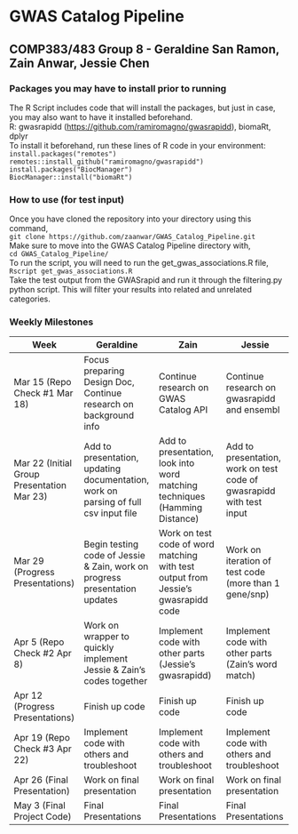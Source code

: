 # GWAS Catalog Pipeline
## COMP383/483 Group 8 - Geraldine San Ramon, Zain Anwar, Jessie Chen 

### Packages you may have to install prior to running
The R Script includes code that will install the packages, but just in case, you may also want to have it installed beforehand.
<br>
R: gwasrapidd (https://github.com/ramiromagno/gwasrapidd), biomaRt, dplyr
<br>
To install it beforehand, run these lines of R code in your environment:
<br>
`install.packages("remotes")`
<br>
`remotes::install_github("ramiromagno/gwasrapidd")`
<br>
 `install.packages("BiocManager")`
 <br>
`BiocManager::install("biomaRt")`

### How to use (for test input)
Once you have cloned the repository into your directory using this command,
<br>
`git clone https://github.com/zaanwar/GWAS_Catalog_Pipeline.git`
<br>
Make sure to move into the GWAS Catalog Pipeline directory with,
<br>
`cd GWAS_Catalog_Pipeline/`
<br>
To run the script, you will need to run the get_gwas_associations.R file, 
<br>
`Rscript get_gwas_associations.R`
<br>
Take the test output from the GWASrapid and run it through the filtering.py python script. This will filter your results into related and unrelated categories.

### Weekly Milestones
| Week  | Geraldine | Zain | Jessie |
| ------------- | ------------- |------------- | ------------- |
| Mar 15 (Repo Check #1 Mar 18)  | Focus preparing Design Doc, Continue research on background info | Continue research on GWAS Catalog API  | Continue research on gwasrapidd and ensembl  |
| Mar 22 (Initial Group Presentation Mar 23) | Add to presentation, updating documentation, work on parsing of full csv input file  | Add to presentation, look into word matching techniques (Hamming Distance)  | Add to presentation, work on test code of gwasrapidd with test input |
| Mar 29 (Progress Presentations)| Begin testing code of Jessie & Zain, work on progress presentation updates  | Work on test code of word matching with test output from Jessie’s gwasrapidd code  | Work on iteration of test code (more than 1 gene/snp)  |
| Apr 5 (Repo Check #2 Apr 8)| Work on wrapper to quickly implement Jessie & Zain’s codes together  | Implement code with other parts (Jessie’s gwasrapidd)  | Implement code with other parts (Zain’s word match)  |
| Apr 12 (Progress Presentations)| Finish up code | Finish up code  | Finish up code  |
| Apr 19 (Repo Check #3 Apr 22)| Implement code with others and troubleshoot  | Implement code with others and troubleshoot  | Implement code with others and troubleshoot  |
| Apr 26 (Final Presentation)  | Work on final presentation  | Work on final presentation  | Work on final presentation  |
| May 3 (Final Project Code)  | Final Presentations  | Final Presentations  | Final Presentations  |
